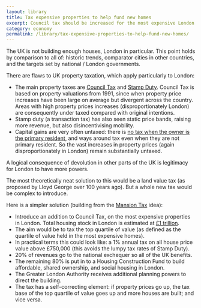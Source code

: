 ```yaml
---
layout: library
title: Tax expensive properties to help fund new homes
excerpt: Council tax should be increased for the most expensive London homes - those over £750,000. The revenue should be used to fund a Housing Construction Fund.
category: economy
permalink: /library/tax-expensive-properties-to-help-fund-new-homes/
---
```


The UK is not building enough houses, London in particular. This point holds by comparison to all of: historic trends, comparator cities in other countries, and the targets set by national / London governments.

There are flaws to UK property taxation, which apply particularly to London:

 - The main property taxes are [Council Tax](https://www.gov.uk/council-tax/working-out-your-council-tax) and [Stamp Duty](https://www.gov.uk/stamp-duty-land-tax-rates). Council Tax is based on property valuations from 1991, since when property price increases have been large on average but divergent across the country. Areas with high property prices increases (disproportionately London) are consequently under taxed compared with original intentions.
 - Stamp duty (a transaction tax) has also seen static price bands, raising more revenue, but also disincentivising mobility.</li>
 - Capital gains are very often untaxed: there is [no tax when the owner is the primary resident](https://www.gov.uk/capital-gains-tax/capital-gains-tax-on-property), and ways around tax even when they are not primary resident. So the vast increases in property prices (again disproportionately in London) remain substantially untaxed.</li>

A logical consequence of devolution in other parts of the UK is legitimacy for London to have more powers.

The most theoretically neat solution to this would be a land value tax (as proposed by Lloyd George over 100 years ago). But a whole new tax would be complex to introduce.

Here is a simpler solution (building from the [Mansion Tax](http://en.wikipedia.org/wiki/Mansion_tax) idea):

 - Introduce an addition to Council Tax, on the most expensive properties in London. Total housing stock in London is estimated at [£1 trillion](http://www.savills.co.uk/_news/article/72418/144360-0/2/2013/uk-housing-stock-value-climbs-£5-000-000-000-000-as-london-becomes-more-dominant).
 - The aim would be to tax the top quartile of value (as defined as the quartile of value held in the most expensive homes).
 - In practical terms this could look like: a 1% annual tax on all house price value above £750,000 (this avoids the lumpy tax rates of Stamp Duty).
 - 20% of revenues go to the national exchequer so all of the UK benefits.
 - The remaining 80% is put in to a Housing Construction Fund to build affordable, shared ownership, and social housing in London.
 - The Greater London Authority receives additional planning powers to direct the building.
 - The tax has a self-correcting element: if property prices go up, the tax base of the top quartile of value goes up and more houses are built; and vice versa.